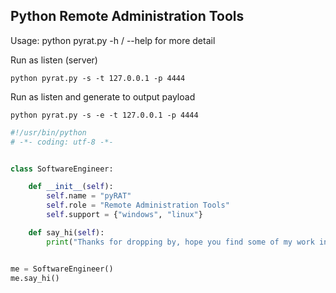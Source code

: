 Python Remote Administration Tools
----------------------------------
Usage: python pyrat.py -h / --help for more detail


Run as listen (server)
```
python pyrat.py -s -t 127.0.0.1 -p 4444
```


Run as listen and generate to output payload
```
python pyrat.py -s -e -t 127.0.0.1 -p 4444
```


```python
#!/usr/bin/python
# -*- coding: utf-8 -*-


class SoftwareEngineer:

    def __init__(self):
        self.name = "pyRAT"
        self.role = "Remote Administration Tools"
        self.support = {"windows", "linux"}

    def say_hi(self):
        print("Thanks for dropping by, hope you find some of my work interesting.")


me = SoftwareEngineer()
me.say_hi()
```
